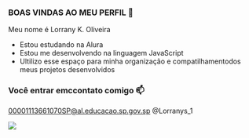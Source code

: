 ### BOAS VINDAS AO MEU PERFIL 🖤

Meu nome é Lorrany K. Oliveira

- Estou estudando na Alura
- Estou me desenvolvendo na linguagem JavaScript
- Ultilizo esse espaço para minha organização e compatilhamentodos meus projetos desenvolvidos

### Você entrar emccontato comigo 📫
00001113661070SP@al.educacao.sp.gov.sp
@Lorranys_1



![](https://tenor.com/i0S9jsU5m4F.gif)
